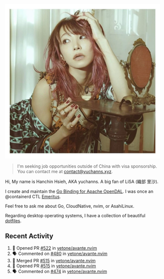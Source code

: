 <p align="center">
  <img src="./assets/LiSA2.webp" width=550 />
</p>

> I'm seeking job opportunities outside of China with visa sponsorship. You can contact me at contact@yuchanns.xyz.

Hi, My name is Hanchin Hsieh, AKA yuchanns. A big fan of LiSA (織部 里沙).

I create and maintain the [Go Binding for Apache OpenDAL](https://github.com/apache/opendal/tree/main/bindings/go). I was once an @containerd CTL [Emeritus](https://github.com/containerd/nerdctl/pull/3067).

Feel free to ask me about Go, CloudNative, nvim, or AsahiLinux.

Regarding desktop operating systems, I have a collection of beautiful [dotfiles](https://github.com/yuchanns/dotfiles).

## Recent Activity

<!--START_SECTION:activity-->
1. 💪 Opened PR [#522](https://github.com/yetone/avante.nvim/pull/522) in [yetone/avante.nvim](https://github.com/yetone/avante.nvim)
2. 🗣 Commented on [#480](https://github.com/yetone/avante.nvim/issues/480#issuecomment-2328367402) in [yetone/avante.nvim](https://github.com/yetone/avante.nvim)
3. 🎉 Merged PR [#515](https://github.com/yetone/avante.nvim/pull/515) in [yetone/avante.nvim](https://github.com/yetone/avante.nvim)
4. 💪 Opened PR [#515](https://github.com/yetone/avante.nvim/pull/515) in [yetone/avante.nvim](https://github.com/yetone/avante.nvim)
5. 🗣 Commented on [#474](https://github.com/yetone/avante.nvim/issues/474#issuecomment-2327954338) in [yetone/avante.nvim](https://github.com/yetone/avante.nvim)
<!--END_SECTION:activity-->

